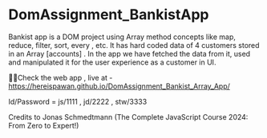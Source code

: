 # DomAssignment_BankistApp
Bankist app is a DOM project using Array method concepts like map, reduce, filter, sort, every , etc.
It has hard coded data of 4 customers stored in an Array [accounts] . In the app we have fetched the data from it, used and manipulated it for the user experience as a customer in UI.

😶‍🌫️Check the web app , live at - https://hereispawan.github.io/DomAssignment_Bankist_Array_App/

Id/Password = js/1111 , jd/2222 , stw/3333

Credits to Jonas Schmedtmann (The Complete JavaScript Course 2024: From Zero to Expert!)

